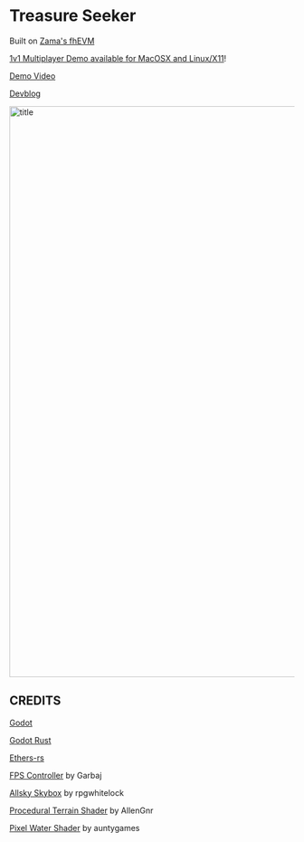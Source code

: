 # Treasure Seeker

Built on [Zama's fhEVM](https://www.zama.ai/fhevm)

[1v1 Multiplayer Demo available for MacOSX and Linux/X11](https://github.com/Cactoidal/Treasure-Seeker/releases/tag/v0.1.1-alpha)!

[Demo Video](https://www.youtube.com/watch?v=BNGZzhGJ17s)

[Devblog](https://github.com/Cactoidal/Treasure-Seeker/blob/main/godot/README.md)

<img width="1009" alt="title" src="https://github.com/Cactoidal/Treasure-Seeker/assets/115384394/6b21242d-063c-40cb-8560-e44085653a0d">

## CREDITS

[Godot](https://github.com/godotengine/godot)

[Godot Rust](https://github.com/godot-rust/gdnative)

[Ethers-rs](https://github.com/gakonst/ethers-rs)

[FPS Controller](https://github.com/GarbajYT/godot_updated_fps_controller/blob/main/FPS_controller_3.3/FPS.gd) by Garbaj

[Allsky Skybox](https://github.com/rpgwhitelock/AllSkyFree_Godot/blob/master/addons/AllSkyFree/Skyboxes/AllSkyFree_Sky_OvercastLow_Equirect.png) by rpgwhitelock

[Procedural Terrain Shader](https://www.reddit.com/r/godot/comments/z7r13b/cheap_3d_terrain_generator_with_noise_texture_for/) by AllenGnr

[Pixel Water Shader](https://godotshaders.com/shader/pixel-ghibli-water/) by auntygames
